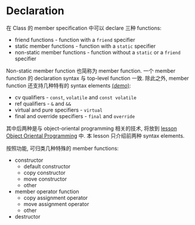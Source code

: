 # Declaration

在 Class 的 member specification 中可以 declare 三种 functions:
- friend functions - function with a `friend` specifier
- static member functions - function with a `static` specifier
- non-static member functions - function without a `static` or a `friend` specifier 

Non-static member function 也简称为 member function.
一个 member function 的 declaration syntax 与 top-level function 一致.
除此之外, member function 还支持几种特有的 syntax elements [(*demo*)](psi_element://NonStaticMemberFunctions_Declaration_Test):
- cv qualifiers - `const`, `volatile` and `const volatile`
- ref qualifiers - `&` and `&&`
- virtual and pure specifiers - `virtual`
- final and override specifiers - `final` and `override` 

其中后两种是与 object-oriental programming 相关的技术, 将放到 [lesson Object Oriental Programming](course://Classes/Object_Oriental) 中. 
本 lesson 只介绍前两种 syntax elements.

按照功能, 可归类几种特殊的 member functions:
- constructor
  - default constructor
  - copy constructor
  - move constructor
  - other
- member operator function
  - copy assignment operator
  - move assignment operator
  - other
- destructor
